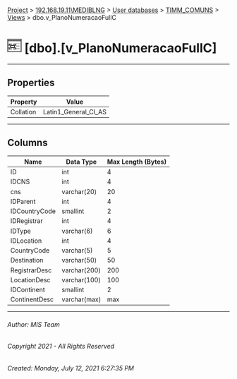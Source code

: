 #### 

[Project](../../../../index.md) > [192.168.19.11\\MEDIBLNG](../../../index.md) > [User databases](../../index.md) > [TIMM_COMUNS](../index.md) > [Views](Views.md) > dbo.v_PlanoNumeracaoFullC

# ![Views](../../../../Images/View32.png) [dbo].[v_PlanoNumeracaoFullC]

---

## <a name="#properties"></a>Properties

| Property | Value |
|---|---|
| Collation | Latin1_General_CI_AS |


---

## <a name="#columns"></a>Columns

| Name | Data Type | Max Length (Bytes) |
|---|---|---|
| ID | int | 4 |
| IDCNS | int | 4 |
| cns | varchar(20) | 20 |
| IDParent | int | 4 |
| IDCountryCode | smallint | 2 |
| IDRegistrar | int | 4 |
| IDType | varchar(6) | 6 |
| IDLocation | int | 4 |
| CountryCode | varchar(5) | 5 |
| Destination | varchar(50) | 50 |
| RegistrarDesc | varchar(200) | 200 |
| LocationDesc | varchar(100) | 100 |
| IDContinent | smallint | 2 |
| ContinentDesc | varchar(max) | max |


---

###### Author:  MIS Team

###### Copyright 2021 - All Rights Reserved

###### Created: Monday, July 12, 2021 6:27:35 PM

